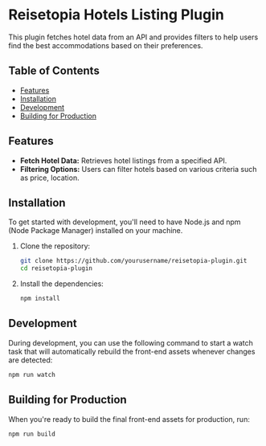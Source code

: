 # Reisetopia Hotels Listing Plugin

This plugin fetches hotel data from an API and provides filters to help users find the best accommodations based on their preferences. 

## Table of Contents

- [Features](#features)
- [Installation](#installation)
- [Development](#development)
- [Building for Production](#building-for-production)

## Features

- **Fetch Hotel Data:** Retrieves hotel listings from a specified API.
- **Filtering Options:** Users can filter hotels based on various criteria such as price, location.

## Installation

To get started with development, you'll need to have Node.js and npm (Node Package Manager) installed on your machine.

1. Clone the repository:
    ```bash
    git clone https://github.com/yourusername/reisetopia-plugin.git
    cd reisetopia-plugin
    ```

2. Install the dependencies:
    ```bash
    npm install
    ```

## Development

During development, you can use the following command to start a watch task that will automatically rebuild the front-end assets whenever changes are detected:
   ```bash
   npm run watch
   ```

## Building for Production

When you're ready to build the final front-end assets for production, run:
   ```bash
   npm run build
   ```
